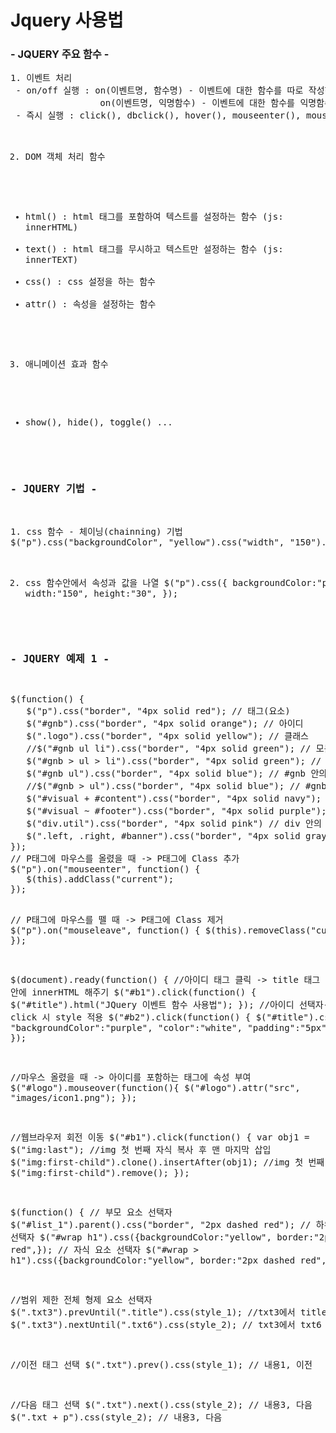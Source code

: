<h1>Jquery 사용법</h1>
<h3>- JQUERY 주요 함수 -</h3>
<pre>
1. 이벤트 처리
 - on/off 실행 : on(이벤트명, 함수명) - 이벤트에 대한 함수를 따로 작성하여 사용하는 방법(이 함수를 다른 곳에서도 사용 가능, 코드가 길어짐)
                 on(이벤트명, 익명함수) - 이벤트에 대한 함수를 익명함수로 바로 작성하는 방법(코드가 간결해짐, 익명함수를 해당 이벤트 전용 사용)
 - 즉시 실행 : click(), dbclick(), hover(), mouseenter(), mouseleave(), mouseover(), keypress(), keydown(), keyup()
 
2. DOM 객체 처리 함수
- html() : html 태그를 포함하여 텍스트를 설정하는 함수 (js: innerHTML)<br>
- text() : html 태그를 무시하고 텍스트만 설정하는 함수 (js: innerTEXT)<br>
- css() : css 설정을 하는 함수<br>
- attr() : 속성을 설정하는 함수<br>
3. 애니메이션 효과 함수<br>
- show(), hide(), toggle() ...<br>
   <br>
<h3>- JQUERY 기법 -</h3>
<pre>
1. css 함수 - 체이닝(chainning) 기법
$("p").css("backgroundColor", "yellow").css("width", "150").css("height", "30");

2. css 함수안에서 속성과 값을 나열
$("p").css({
    backgroundColor:"pink",
    width:"150",
    height:"30",
});</pre>

<h3>- JQUERY 예제 1 -</h3>
<pre>
$(function() {
   $("p").css("border", "4px solid red"); // 태그(요소)
   $("#gnb").css("border", "4px solid orange"); // 아이디
   $(".logo").css("border", "4px solid yellow"); // 클래스
   //$("#gnb ul li").css("border", "4px solid green"); // 모든 자식 li
   $("#gnb > ul > li").css("border", "4px solid green"); // ul의 바로 밑의 자식 li
   $("#gnb ul").css("border", "4px solid blue"); // #gnb 안의 모든 ul
   //$("#gnb > ul").css("border", "4px solid blue"); // #gnb 의 첫번째 자식 ul
   $("#visual + #content").css("border", "4px solid navy"); // #visual 바로 인접 형제인 #content
   $("#visual ~ #footer").css("border", "4px solid purple"); // #visual의 다음 형제인 #footer
   $("div.util").css("border", "4px solid pink") // div 안의 .util
   $(".left, .right, #banner").css("border", "4px solid gray") // 개별 요소
});
// P태그에 마우스를 올렸을 때 -> P태그에 Class 추가
$("p").on("mouseenter", function() {
   $(this).addClass("current");
});

// P태그에 마우스를 뗄 때 -> P태그에 Class 제거
$("p").on("mouseleave", function() {
   $(this).removeClass("current");
});

$(document).ready(function() {
   //아이디 태그 클릭 -> title 태그 안에 innerHTML 해주기
   $("#b1").click(function() {
       $("#title").html("JQuery 이벤트 함수 사용법");
   });
   //아이디 선택자-> click 시 style 적용
   $("#b2").click(function() {
       $("#title").css({
           "backgroundColor":"purple",
           "color":"white",
           "padding":"5px",
       });
   });
});

//마우스 올렸을 때 -> 아이디를 포함하는 태그에 속성 부여
$("#logo").mouseover(function(){
   $("#logo").attr("src", "images/icon1.png");
});

//웹브라우저 회전 이동
$("#b1").click(function() {
    var obj1 = $("img:last");
    //img 첫 번째 자식 복사 후 맨 마지막 삽입
    $("img:first-child").clone().insertAfter(obj1);
    //img 첫 번째 자식 제거
    $("img:first-child").remove();
});

$(function() {
   // 부모 요소 선택자
   $("#list_1").parent().css("border", "2px dashed red");
   // 하위 요소 선택자
   $("#wrap h1").css({backgroundColor:"yellow", border:"2px dashed red",});
   // 자식 요소 선택자
   $("#wrap > h1").css({backgroundColor:"yellow", border:"2px dashed red",});
});

//범위 제한 전체 형제 요소 선택자
$(".txt3").prevUntil(".title").css(style_1); //txt3에서 title 앞까지
$(".txt3").nextUntil(".txt6").css(style_2); // txt3에서 txt6 앞까지

//이전 태그 선택
$(".txt").prev().css(style_1); // 내용1, 이전

//다음 태그 선택
$(".txt").next().css(style_2); // 내용3, 다음
$(".txt + p").css(style_2);     // 내용3, 다음
</pre>

